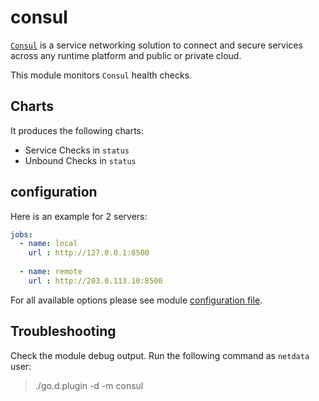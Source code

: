 # consul

[`Consul`](https://www.consul.io/) is a service networking solution to connect and secure services across any runtime platform and public or private cloud.

This module monitors `Consul` health checks.

## Charts

It produces the following charts:

-   Service Checks in `status`
-   Unbound Checks in `status`

## configuration

Here is an example for 2 servers:

```yaml
jobs:
  - name: local
    url : http://127.0.0.1:8500
      
  - name: remote
    url : http://203.0.113.10:8500
```

For all available options please see module [configuration file](https://github.com/netdata/go.d.plugin/blob/master/config/go.d/consul.conf).

## Troubleshooting

Check the module debug output. Run the following command as `netdata` user:

> ./go.d.plugin -d -m consul
